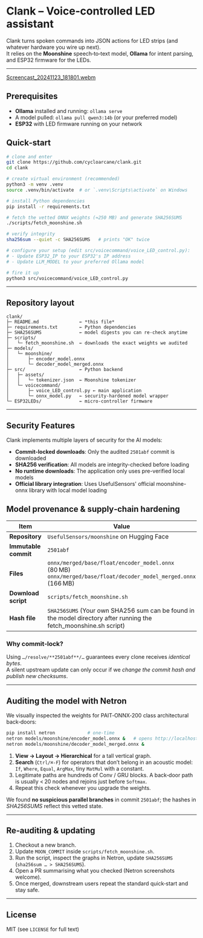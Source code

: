 # Clank – Voice‑controlled LED assistant

Clank turns spoken commands into JSON actions for LED strips (and whatever hardware you wire up next).  
It relies on the **Moonshine** speech‑to‑text model, **Ollama** for intent parsing, and ESP32 firmware for the LEDs.

---

[Screencast_20241123_181801.webm](https://github.com/user-attachments/assets/dec3e33a-f05d-4ce7-9d4b-73716c0f2577)


## Prerequisites

- **Ollama** installed and running: `ollama serve`
- A model pulled: `ollama pull qwen3:14b` (or your preferred model)
- **ESP32** with LED firmware running on your network

## Quick‑start

```bash
# clone and enter
git clone https://github.com/cycloarcane/clank.git
cd clank

# create virtual environment (recommended)
python3 -m venv .venv
source .venv/bin/activate  # or `.venv\Scripts\activate` on Windows

# install Python dependencies
pip install -r requirements.txt

# fetch the vetted ONNX weights (≈250 MB) and generate SHA256SUMS
./scripts/fetch_moonshine.sh

# verify integrity
sha256sum --quiet -c SHA256SUMS   # prints "OK" twice

# configure your setup (edit src/voicecommand/voice_LED_control.py):
# - Update ESP32_IP to your ESP32's IP address  
# - Update LLM_MODEL to your preferred Ollama model

# fire it up
python3 src/voicecommand/voice_LED_control.py
```

---

## Repository layout

```text
clank/
├─ README.md               ← *this file*
├─ requirements.txt        ← Python dependencies
├─ SHA256SUMS              ← model digests you can re‑check anytime
├─ scripts/
│   └─ fetch_moonshine.sh  ← downloads the exact weights we audited
├─ models/
│   └─ moonshine/
│       ├─ encoder_model.onnx
│       └─ decoder_model_merged.onnx
├─ src/                    ← Python backend
│   ├─ assets/
│   │   └─ tokenizer.json  ← Moonshine tokenizer
│   └─ voicecommand/
│       ├─ voice_LED_control.py ← main application
│       └─ onnx_model.py   ← security-hardened model wrapper
└─ ESP32LEDs/              ← micro‑controller firmware
```

---

## Security Features

Clank implements multiple layers of security for the AI models:

- **Commit-locked downloads**: Only the audited `2501abf` commit is downloaded
- **SHA256 verification**: All models are integrity-checked before loading  
- **No runtime downloads**: The application only uses pre-verified local models
- **Official library integration**: Uses UsefulSensors' official moonshine-onnx library with local model loading

## Model provenance & supply‑chain hardening

| Item | Value |
|------|-------|
| **Repository** | `UsefulSensors/moonshine` on Hugging Face |
| **Immutable commit** | `2501abf` |
| **Files** | `onnx/merged/base/float/encoder_model.onnx` (80 MB)  <br> `onnx/merged/base/float/decoder_model_merged.onnx` (166 MB) |
| **Download script** | `scripts/fetch_moonshine.sh` |
| **Hash file** | `SHA256SUMS` (Your own SHA256 sum can be found in the model directory after running the fetch_moonshine.sh script) |

### Why commit‑lock?

Using `…/resolve/**2501abf**/…` guarantees every clone receives *identical bytes*.  
A silent upstream update can only occur if we *change the commit hash and publish new checksums*.

---

## Auditing the model with Netron

We visually inspected the weights for PAIT‑ONNX‑200 class architectural back‑doors:

```bash
pip install netron            # one‑time
netron models/moonshine/encoder_model.onnx &   # opens http://localhost:8080
netron models/moonshine/decoder_model_merged.onnx &
```

1. **View → Layout → Hierarchical** for a tall vertical graph.  
2. **Search** (`Ctrl/⌘‑F`) for operators that don’t belong in an acoustic model: `If`, `Where`, `Equal`, `ArgMax`, tiny `MatMul` with a constant.  
3. Legitimate paths are hundreds of Conv / GRU blocks. A back‑door path is usually < 20 nodes and rejoins just before `Softmax`.  
4. Repeat this check whenever you upgrade the weights.

We found **no suspicious parallel branches** in commit `2501abf`; the hashes in *SHA256SUMS* reflect this vetted state.

---

## Re‑auditing & updating

1. Checkout a new branch.  
2. Update `MOON_COMMIT` inside `scripts/fetch_moonshine.sh`.  
3. Run the script, inspect the graphs in Netron, update `SHA256SUMS` (`sha256sum … > SHA256SUMS`).  
4. Open a PR summarising what you checked (Netron screenshots welcome).  
5. Once merged, downstream users repeat the standard quick‑start and stay safe.

---

## License

MIT (see `LICENSE` for full text)
